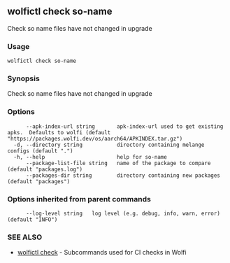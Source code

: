 ## wolfictl check so-name

Check so name files have not changed in upgrade

### Usage

```
wolfictl check so-name
```

### Synopsis

Check so name files have not changed in upgrade

### Options

```
      --apk-index-url string       apk-index-url used to get existing apks.  Defaults to wolfi (default "https://packages.wolfi.dev/os/aarch64/APKINDEX.tar.gz")
  -d, --directory string           directory containing melange configs (default ".")
  -h, --help                       help for so-name
      --package-list-file string   name of the package to compare (default "packages.log")
      --packages-dir string        directory containing new packages (default "packages")
```

### Options inherited from parent commands

```
      --log-level string   log level (e.g. debug, info, warn, error) (default "INFO")
```

### SEE ALSO

* [wolfictl check](wolfictl_check.md)	 - Subcommands used for CI checks in Wolfi


